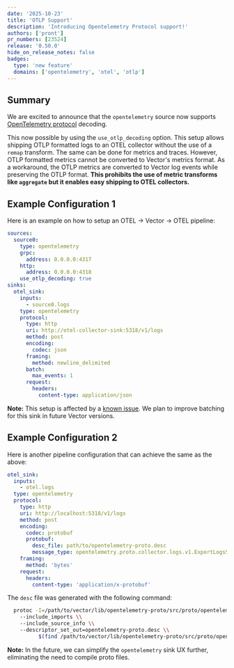 ```yaml
---
date: '2025-10-23'
title: 'OTLP Support'
description: 'Introducing Opentelemetry Protocol support!'
authors: ['pront']
pr_numbers: [23524]
release: '0.50.0'
hide_on_release_notes: false
badges:
  type: 'new feature'
  domains: ['opentelemetry', 'otel', 'otlp']
---
```


## Summary

We are excited to announce that the `opentelemetry` source now supports
[OpenTelemetry protocol](https://opentelemetry.io/docs/specs/otel/protocol) decoding.

This now possible by using the `use_otlp_decoding` option. This setup allows shipping OTLP formatted logs to an OTEL collector without the
use of a `remap` transform. The same can be done for metrics and traces. However, OTLP formatted metrics cannot be converted to Vector's
metrics format. As a workaround, the OTLP metrics are converted to Vector log events while preserving the OTLP format. **This prohibits the use of metric
transforms like `aggregate` but it enables easy shipping to OTEL collectors.**

## Example Configuration 1

Here is an example on how to setup an OTEL -> Vector -> OTEL pipeline:

```yaml
sources:
  source0:
    type: opentelemetry
    grpc:
      address: 0.0.0.0:4317
    http:
      address: 0.0.0.0:4318
    use_otlp_decoding: true
sinks:
  otel_sink:
    inputs:
      - source0.logs
    type: opentelemetry
    protocol:
      type: http
      uri: http://otel-collector-sink:5318/v1/logs
      method: post
      encoding:
        codec: json
      framing:
        method: newline_delimited
      batch:
        max_events: 1
      request:
        headers:
          content-type: application/json
```

**Note:** This setup is affected by a [known issue](https://github.com/vectordotdev/vector/issues/22054).
We plan to improve batching for this sink in future Vector versions.

## Example Configuration 2

Here is another pipeline configuration that can achieve the same as the above:

```yaml
otel_sink:
  inputs:
    - otel.logs
  type: opentelemetry
  protocol:
    type: http
    uri: http://localhost:5318/v1/logs
    method: post
    encoding:
      codec: protobuf
      protobuf:
        desc_file: path/to/opentelemetry-proto.desc
        message_type: opentelemetry.proto.collector.logs.v1.ExportLogsServiceRequest
    framing:
      method: 'bytes'
    request:
      headers:
        content-type: 'application/x-protobuf'
```

The `desc` file was generated with the following command:

```bash
  protoc -I=/path/to/vector/lib/opentelemetry-proto/src/proto/opentelemetry-proto \\
    --include_imports \\
    --include_source_info \\
    --descriptor_set_out=opentelemetry-proto.desc \\
          $(find /path/to/vector/lib/opentelemetry-proto/src/proto/opentelemetry-proto -name '*.proto')
```

**Note:** In the future, we can simplify the `opentelemetry` sink UX further, eliminating the need to compile proto files.
